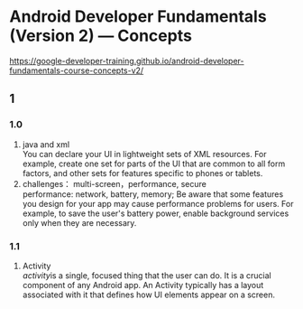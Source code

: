 # Android Developer Fundamentals (Version 2) — Concepts
https://google-developer-training.github.io/android-developer-fundamentals-course-concepts-v2/

## 1
### 1.0
1. java and xml   
You can declare your UI in lightweight sets of XML resources. For example, create one set for parts of the UI that are common to all form factors, and other sets for features specific to phones or tablets.
2. challenges：  multi-screen，performance, secure  
performance: network, battery, memory;  Be aware that some features you design for your app may cause performance problems for users. For example, to save the user's battery power, enable background services only when they are necessary.

### 1.1
1. Activity  
*activity*is a single, focused thing that the user can do. It is a crucial component of any Android app. An Activity typically has a layout associated with it that defines how UI elements appear on a screen.

